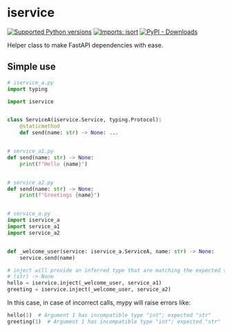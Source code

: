 # iservice

[![Supported Python versions](https://img.shields.io/pypi/pyversions/iservice.svg)](https://pypi.org/project/iservice)
[![Imports: isort](https://img.shields.io/badge/%20imports-isort-%231674b1?style=flat&labelColor=ef8336)](https://pycqa.github.io/isort/)
[![PyPI - Downloads](https://img.shields.io/pypi/dm/iservice)](https://pypi.org/project/iservice)

Helper class to make FastAPI dependencies with ease.

## Simple use

```python
# iservice_a.py
import typing

import iservice


class ServiceA(iservice.Service, typing.Protocol):
    @staticmethod
    def send(name: str) -> None: ...


# service_a1.py
def send(name: str) -> None:
    print(f"Hello {name}")


# service_a2.py
def send(name: str) -> None:
    print(f"Greetings {name}")


# service_a.py
import iservice_a
import service_a1
import service_a2


def _welcome_user(service: iservice_a.ServiceA, name: str) -> None:
    service.send(name)

# inject will provide an inferred type that are matching the expected signature
# (str) -> None
hello = iservice.inject(_welcome_user, service_a1)
greeting = iservice.inject(_welcome_user, service_a2)
```

In this case, in case of incorrect calls, mypy will raise errors like:

```python
hello(1)  # Argument 1 has incompatible type "int"; expected "str"
greeting(1)  # Argument 1 has incompatible type "int"; expected "str"
```
